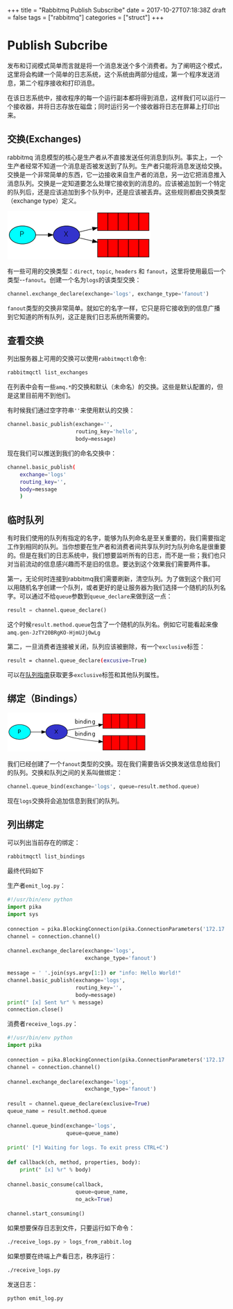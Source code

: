 +++
title = "Rabbitmq Publish Subscribe"
date = 2017-10-27T07:18:38Z
draft = false
tags = ["rabbitmq"]
categories = ["struct"]
+++

# Publish Subcribe

发布和订阅模式简单而言就是将一个消息发送个多个消费者。为了阐明这个模式，这里将会构建一个简单的日志系统，这个系统由两部分组成，第一个程序发送消息，第二个程序接收和打印消息。

在该日志系统中，接收程序的每一个运行副本都将得到消息，这样我们可以运行一个接收器，并将日志存放在磁盘；同时运行另一个接收器将日志在屏幕上打印出来。

## 交换(Exchanges)

rabbitmq 消息模型的核心是生产者从不直接发送任何消息到队列。事实上，一个生产者经常不知道一个消息是否被发送到了队列。生产者只能将消息发送给交换。交换是一个非常简单的东西，它一边接收来自生产者的消息，另一边它把消息推入消息队列。交换是一定知道要怎么处理它接收到的消息的。应该被追加到一个特定的队列后，还是应该追加到多个队列中，还是应该被丢弃。这些规则都由交换类型（exchange type）定义。

![exchange](/struct/images/rabbitmq_publish_subscribe_img1.png)

有一些可用的交换类型：`direct`, `topic`, `headers` 和 `fanout`，这里将使用最后一个类型--`fanout`。创建一个名为`logs`的该类型交换：

```py
channel.exchange_declare(exchange='logs', exchange_type='fanout')
```

`fanout`类型的交换非常简单。就如它的名字一样，它只是将它接收到的信息广播到它知道的所有队列，这正是我们日志系统所需要的。

## 查看交换

列出服务器上可用的交换可以使用`rabbitmqctl`命令:

```bash
rabbitmqctl list_exchanges
```

在列表中会有一些`amq.*`的交换和默认（未命名）的交换。这些是默认配置的，但是这里目前用不到他们。

有时候我们通过空字符串`''`来使用默认的交换：

```py
channel.basic_publish(exchange='',
                      routing_key='hello',
                      body=message)
```

现在我们可以推送到我们的命名交换中：

```bash
channel.basic_publish(
    exchange='logs'
    routing_key='',
    body=message
    )
```

## 临时队列

有时我们使用的队列有指定的名字，能够为队列命名是至关重要的，我们需要指定工作到相同的队列。当你想要在生产者和消费者间共享队列时为队列命名是很重要的。但是在我们的日志系统中，我们想要监听所有的日志，而不是一些；我们也只对当前流动的信息感兴趣而不是旧的信息。要达到这个效果我们需要两件事。

第一，无论何时连接到rabbitmq我们需要刷新，清空队列。为了做到这个我们可以用随机名字创建一个队列，或者更好的是让服务器为我们选择一个随机的队列名字。可以通过不给`queue`参数到`queue_declare`来做到这一点：

```py
result = channel.queue_declare()
```

这个时候`result.method.queue`包含了一个随机的队列名。例如它可能看起来像`amq.gen-JzTY20BRgKO-HjmUJj0wLg`

第二，一旦消费者连接被关闭，队列应该被删除，有一个`exclusive`标签：

```bash
result = channel.queue_declare(excusive=True)
```

可以在[队列指南](http://www.rabbitmq.com/queues.html)获取更多`exclusive`标签和其他队列属性。

## 绑定（Bindings）

![绑定](/struct/images/rabbitmq_publish_subscribe_img2.png)

我们已经创建了一个`fanout`类型的交换。现在我们需要告诉交换发送信息给我们的队列。交换和队列之间的关系叫做绑定：

```py
channel.queue_bind(exchange='logs', queue=result.method.queue)
```

现在`logs`交换将会追加信息到我们的队列。

## 列出绑定

可以列出当前存在的绑定：

```bash
rabbitmqctl list_bindings
```

最终代码如下

生产者`emit_log.py`：

```py
#!/usr/bin/env python
import pika
import sys

connection = pika.BlockingConnection(pika.ConnectionParameters('172.17.0.6', 5672, credentials=pika.PlainCredentials('guest', 'guest')))
channel = connection.channel()

channel.exchange_declare(exchange='logs',
                         exchange_type='fanout')

message = ' '.join(sys.argv[1:]) or "info: Hello World!"
channel.basic_publish(exchange='logs',
                      routing_key='',
                      body=message)
print(" [x] Sent %r" % message)
connection.close()
```

消费者`receive_logs.py`：

```py
#!/usr/bin/env python
import pika

connection = pika.BlockingConnection(pika.ConnectionParameters('172.17.0.6', 5672, credentials=pika.PlainCredentials('guest', 'guest')))
channel = connection.channel()

channel.exchange_declare(exchange='logs',
                         exchange_type='fanout')

result = channel.queue_declare(exclusive=True)
queue_name = result.method.queue

channel.queue_bind(exchange='logs',
                   queue=queue_name)

print(' [*] Waiting for logs. To exit press CTRL+C')

def callback(ch, method, properties, body):
    print(" [x] %r" % body)

channel.basic_consume(callback,
                      queue=queue_name,
                      no_ack=True)

channel.start_consuming()
```

如果想要保存日志到文件，只要运行如下命令：

```bash
./receive_logs.py > logs_from_rabbit.log
```

如果想要在终端上产看日志，秩序运行：

```bash
./receive_logs.py
```

发送日志：

```bash
python emit_log.py
```
